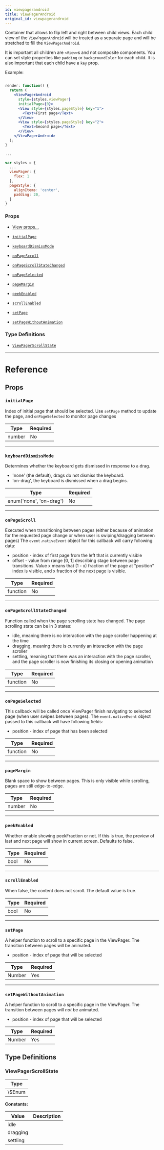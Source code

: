 ```yaml
---
id: viewpagerandroid
title: ViewPagerAndroid
original_id: viewpagerandroid
---
```


Container that allows to flip left and right between child views. Each child view of the `ViewPagerAndroid` will be treated as a separate page and will be stretched to fill the `ViewPagerAndroid`.

It is important all children are `<View>`s and not composite components. You can set style properties like `padding` or `backgroundColor` for each child. It is also important that each child have a `key` prop.

Example:

```jsx

render: function() {
  return (
    <ViewPagerAndroid
      style={styles.viewPager}
      initialPage={0}>
      <View style={styles.pageStyle} key="1">
        <Text>First page</Text>
      </View>
      <View style={styles.pageStyle} key="2">
        <Text>Second page</Text>
      </View>
    </ViewPagerAndroid>
  );
}

...

var styles = {
  ...
  viewPager: {
    flex: 1
  },
  pageStyle: {
    alignItems: 'center',
    padding: 20,
  }
}

```

### Props

- [View props...](view.md#props)

- [`initialPage`](viewpagerandroid.md#initialpage)

- [`keyboardDismissMode`](viewpagerandroid.md#keyboarddismissmode)

- [`onPageScroll`](viewpagerandroid.md#onpagescroll)

- [`onPageScrollStateChanged`](viewpagerandroid.md#onpagescrollstatechanged)

- [`onPageSelected`](viewpagerandroid.md#onpageselected)

- [`pageMargin`](viewpagerandroid.md#pagemargin)

- [`peekEnabled`](viewpagerandroid.md#peekenabled)

- [`scrollEnabled`](viewpagerandroid.md#scrollenabled)

- [`setPage`](viewpagerandroid.md#setpage)

- [`setPageWithoutAnimation`](viewpagerandroid.md#setpagewithoutanimation)

### Type Definitions

- [`ViewPagerScrollState`](viewpagerandroid.md#viewpagerscrollstate)

---

# Reference

## Props

### `initialPage`

Index of initial page that should be selected. Use `setPage` method to update the page, and `onPageSelected` to monitor page changes

| Type   | Required |
| ------ | -------- |
| number | No       |

---

### `keyboardDismissMode`

Determines whether the keyboard gets dismissed in response to a drag.

- 'none' (the default), drags do not dismiss the keyboard.
- 'on-drag', the keyboard is dismissed when a drag begins.

| Type                    | Required |
| ----------------------- | -------- |
| enum('none', 'on-drag') | No       |

---

### `onPageScroll`

Executed when transitioning between pages (either because of animation for the requested page change or when user is swiping/dragging between pages) The `event.nativeEvent` object for this callback will carry following data:

- position - index of first page from the left that is currently visible
- offset - value from range [0, 1] describing stage between page transitions. Value x means that (1 - x) fraction of the page at "position" index is visible, and x fraction of the next page is visible.

| Type     | Required |
| -------- | -------- |
| function | No       |

---

### `onPageScrollStateChanged`

Function called when the page scrolling state has changed. The page scrolling state can be in 3 states:

- idle, meaning there is no interaction with the page scroller happening at the time
- dragging, meaning there is currently an interaction with the page scroller
- settling, meaning that there was an interaction with the page scroller, and the page scroller is now finishing its closing or opening animation

| Type     | Required |
| -------- | -------- |
| function | No       |

---

### `onPageSelected`

This callback will be called once ViewPager finish navigating to selected page (when user swipes between pages). The `event.nativeEvent` object passed to this callback will have following fields:

- position - index of page that has been selected

| Type     | Required |
| -------- | -------- |
| function | No       |

---

### `pageMargin`

Blank space to show between pages. This is only visible while scrolling, pages are still edge-to-edge.

| Type   | Required |
| ------ | -------- |
| number | No       |

---

### `peekEnabled`

Whether enable showing peekFraction or not. If this is true, the preview of last and next page will show in current screen. Defaults to false.

| Type | Required |
| ---- | -------- |
| bool | No       |

---

### `scrollEnabled`

When false, the content does not scroll. The default value is true.

| Type | Required |
| ---- | -------- |
| bool | No       |

---

### `setPage`

A helper function to scroll to a specific page in the ViewPager. The transition between pages will be animated.

- position - index of page that will be selected

| Type   | Required |
| ------ | -------- |
| Number | Yes      |

---

### `setPageWithoutAnimation`

A helper function to scroll to a specific page in the ViewPager. The transition between pages will _not_ be animated.

- position - index of page that will be selected

| Type   | Required |
| ------ | -------- |
| Number | Yes      |

## Type Definitions

### ViewPagerScrollState

| Type     |
| -------- |
| \\\$Enum |

**Constants:**

| Value    | Description |
| -------- | ----------- |
| idle     |             |
| dragging |             |
| settling |             |
